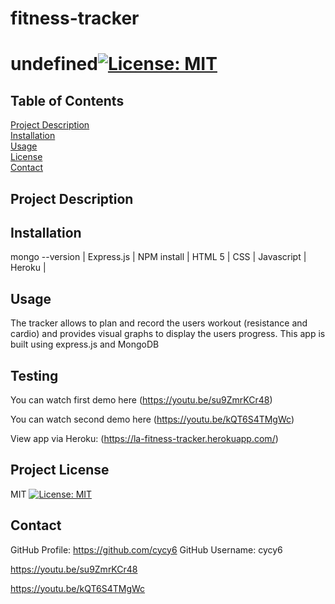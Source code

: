 # fitness-tracker
  # undefined[![License: MIT](https://img.shields.io/badge/License-MIT-yellow.svg)](https://opensource.org/licenses/MIT)
  ## Table of Contents  
  [Project Description](#Project-Description)  
  [Installation](#Installation)  
  [Usage](#Usage)     
  [License](#Project-License)  
  [Contact](#Contact)  
  ## Project Description
  
  ## Installation

  mongo --version | Express.js | NPM install | HTML 5 | CSS | Javascript | Heroku |
  ## Usage
  The tracker allows to plan and record the users workout (resistance and cardio) and provides visual graphs to display the users progress. This app is built using express.js and MongoDB

  ## Testing
<!-- Video link -->
You can watch first demo here (https://youtu.be/su9ZmrKCr48)

You can watch second demo here (https://youtu.be/kQT6S4TMgWc)

View app via Heroku: (https://la-fitness-tracker.herokuapp.com/)

  ## Project License
  MIT
  [![License: MIT](https://img.shields.io/badge/License-MIT-yellow.svg)](https://opensource.org/licenses/MIT)
  ## Contact
  GitHub Profile: https://github.com/cycy6
  GitHub Username: cycy6








<!-- Video link -->
https://youtu.be/su9ZmrKCr48

https://youtu.be/kQT6S4TMgWc